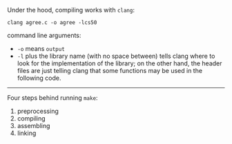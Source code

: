 Under the hood, compiling works with `clang`:

```
clang agree.c -o agree -lcs50
```

command line arguments:

- `-o` means `output`
- `-l` plus the library name (with no space between) tells clang where to look for the implementation of the library; on the other hand, the header files are just telling clang that some functions may be used in the following code.

---

Four steps behind running `make`:

1. preprocessing
2. compiling
3. assembling
4. linking
